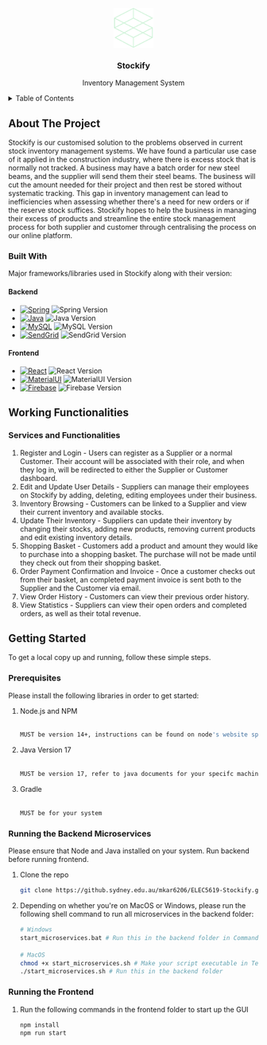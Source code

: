 <!-- HEADER -->
<br/>
<div align="center">
  <img src="frontend/src/assets/logoGreen.png" alt="Logo" width="80" height="80">

  <h3 align="center">Stockify</h3>

  <p align="center">Inventory Management System</p>
</div>

<!-- TABLE OF CONTENTS -->
<details>
  <summary>Table of Contents</summary>
  <ol>
    <li>
      <a href="#about-the-project">About The Project</a>
      <ul>
        <li><a href="#built-with">Built With</a>
          <ul>
            <li><a href="#backend">Backend</a></li>
            <li><a href="#frontend">Frontend</a></li>
          </ul>
        </li>
      </ul>
    </li>
    <li>
      <a href="#working-functionalities">Working Functionalities</a>
      <ul>
        <li><a href="#services-and-functionalities">Services and Functionalities</a></li>
      </ul>
    </li>
    <li>
      <a href="#getting-started">Getting Started</a>
      <ul>
        <li><a href="#prerequisites">Prerequisites</a></li>
        <li><a href="#running-the-service">Running the Service</a></li>
      </ul>
    </li>
  </ol>
</details>


<!-- ABOUT THE PROJECT -->
## About The Project

Stockify is our customised solution to the problems observed in current stock inventory management systems. We have found a particular use case of it applied in the construction industry, where there is excess stock that is normally not tracked. A business may have a batch order for new steel beams, and the supplier will send them their steel beams. The business will cut the amount needed for their project and then rest be stored without systematic tracking. This gap in inventory management can lead to inefficiencies when assessing whether there's a need for new orders or if the reserve stock suffices. Stockify hopes to help the business in managing their excess of products and streamline the entire stock management process for both supplier and customer through centralising the process on our online platform.


### Built With

Major frameworks/libraries used in Stockify along with their version:

#### Backend
* [![Spring][Spring.js]][Spring-url] ![Spring Version][Spring-Version]
* [![Java][Java.js]][Java-url] ![Java Version][Java-Version]
* [![MySQL][MySQL.js]][MySQL-url] ![MySQL Version][MySQL-Version]
* [![SendGrid][SendGrid.js]][SendGrid-url] ![SendGrid Version][SendGrid-Version]

#### Frontend
* [![React][React.js]][React-url] ![React Version][React-Version]
* [![MaterialUI][MaterialUI.js]][MaterialUI-url] ![MaterialUI Version][MaterialUI-Version]
* [![Firebase][Firebase.js]][Firebase-url] ![Firebase Version][Firebase-Version]


<!-- Working Functionalities -->
## Working Functionalities

### Services and Functionalities
1. Register and Login - Users can register as a Supplier or a normal Customer. Their account will be associated with their role, and when they log in, will be redirected to either the Supplier or Customer dashboard.
2. Edit and Update User Details - Suppliers can manage their employees on Stockify by adding, deleting, editing employees under their business.
3. Inventory Browsing - Customers can be linked to a Supplier and view their current inventory and available stocks.
4. Update Their Inventory - Suppliers can update their inventory by changing their stocks, adding new products, removing current products and edit existing inventory details.
5. Shopping Basket - Customers add a product and amount they would like to purchase into a shopping basket. The purchase will not be made until they check out from their shopping basket.
6. Order Payment Confirmation and Invoice - Once a customer checks out from their basket, an completed payment invoice is sent both to the Supplier and the Customer via email.
7. View Order History - Customers can view their previous order history.
8. View Statistics - Suppliers can view their open orders and completed orders, as well as their total revenue.


<!-- GETTING STARTED -->
## Getting Started

To get a local copy up and running, follow these simple steps.

### Prerequisites

Please install the following libraries in order to get started:

1. Node.js and NPM
   ```sh
   
   MUST be version 14+, instructions can be found on node's website specific to your system
   ```
2. Java Version 17
   ```sh
   
   MUST be version 17, refer to java documents for your specifc machine
   ```
3. Gradle
   ```sh
   
   MUST be for your system
   ```
   
### Running the Backend Microservices

Please ensure that Node and Java installed on your system. Run backend before running frontend.

1. Clone the repo
   ```sh
   git clone https://github.sydney.edu.au/mkar6206/ELEC5619-Stockify.git
   ```
2. Depending on whether you're on MacOS or Windows, please run the following shell command to run all microservices in the backend folder:
   ```sh
   # Windows
   start_microservices.bat # Run this in the backend folder in Command Prompt
   
   # MacOS
   chmod +x start_microservices.sh # Make your script executable in Terminal
   ./start_microservices.sh # Run this in the backend folder
   ```
### Running the Frontend


1. Run the following commands in the frontend folder to start up the GUI
   ```sh
   npm install
   npm run start
   ```

<!-- MARKDOWN LINKS & IMAGES -->
[Spring.js]: https://img.shields.io/badge/Spring-6DB33F?style=for-the-badge&logo=spring&logoColor=white
[Spring-url]: https://docs.spring.io/spring-boot/docs/current/reference/htmlsingle/
[Spring-Version]: https://img.shields.io/badge/-v3.1.3-6DB33F?style=for-the-badge

[Java.js]: https://img.shields.io/badge/Java-ED8B00?style=for-the-badge&logo=openjdk&logoColor=white
[Java-url]: https://docs.oracle.com/en/java/
[Java-Version]: https://img.shields.io/badge/-v17-ED8B00?style=for-the-badge

[MySQL.js]: https://img.shields.io/badge/MySQL-00000F?style=for-the-badge&logo=mysql&logoColor=white
[MySQL-url]: https://dev.mysql.com/doc/
[MySQL-Version]: https://img.shields.io/badge/-v8.1.0-00000F?style=for-the-badge

[SendGrid.js]: https://img.shields.io/badge/SendGrid-294661?style=for-the-badge&logo=sendgrid&logoColor=white
[SendGrid-url]: https://docs.sendgrid.com/v2-api
[SendGrid-Version]: https://img.shields.io/badge/-v2-294661?style=for-the-badge

[React.js]: https://img.shields.io/badge/React-20232A?style=for-the-badge&logo=react&logoColor=61DAFB
[React-url]: https://reactjs.org/
[React-Version]: https://img.shields.io/badge/-v18.2.0-20232A?style=for-the-badge

[MaterialUI.js]: https://img.shields.io/badge/Material--UI-0081CB?style=for-the-badge&logo=material-ui&logoColor=white
[MaterialUI-url]: https://mui.com/
[MaterialUI-Version]: https://img.shields.io/badge/-v5.14.8-0081CB?style=for-the-badge

[Firebase.js]: https://img.shields.io/badge/Firebase-FFCA28?style=for-the-badge&logo=firebase&logoColor=black
[Firebase-url]: https://firebase.google.com/docs
[Firebase-Version]: https://img.shields.io/badge/-v10.5.0-FFCA28?style=for-the-badge
